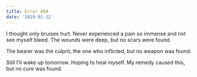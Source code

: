```yaml
---
title: Error 404
date: '2019-01-12'
---
```


I thought only bruises hurt.
Never experienced a pain
so immense and not see myself bleed.
The wounds were deep,
but no scars were found.

The bearer was the culprit,
the one who inflicted,
but no weapon was found.

Still I'll wake up tomorrow.
Hoping to heal myself.
My remedy caused this,
but no cure was found.
